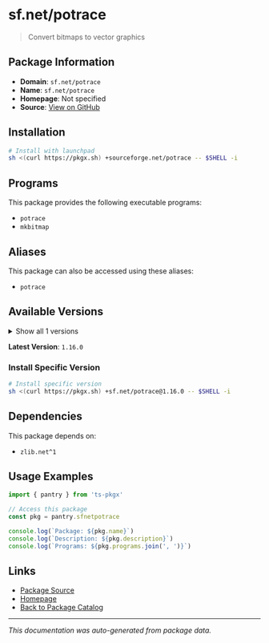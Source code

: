 # sf.net/potrace

> Convert bitmaps to vector graphics

## Package Information

- **Domain**: `sf.net/potrace`
- **Name**: `sf.net/potrace`
- **Homepage**: Not specified
- **Source**: [View on GitHub](https://github.com/pkgxdev/pantry/tree/main/projects/sourceforge.net/potrace/package.yml)

## Installation

```bash
# Install with launchpad
sh <(curl https://pkgx.sh) +sourceforge.net/potrace -- $SHELL -i
```

## Programs

This package provides the following executable programs:

- `potrace`
- `mkbitmap`

## Aliases

This package can also be accessed using these aliases:

- `potrace`

## Available Versions

<details>
<summary>Show all 1 versions</summary>

- `1.16.0`

</details>

**Latest Version**: `1.16.0`

### Install Specific Version

```bash
# Install specific version
sh <(curl https://pkgx.sh) +sf.net/potrace@1.16.0 -- $SHELL -i
```

## Dependencies

This package depends on:

- `zlib.net^1`

## Usage Examples

```typescript
import { pantry } from 'ts-pkgx'

// Access this package
const pkg = pantry.sfnetpotrace

console.log(`Package: ${pkg.name}`)
console.log(`Description: ${pkg.description}`)
console.log(`Programs: ${pkg.programs.join(', ')}`)
```

## Links

- [Package Source](https://github.com/pkgxdev/pantry/tree/main/projects/sourceforge.net/potrace/package.yml)
- [Homepage](#)
- [Back to Package Catalog](../package-catalog.md)

---

*This documentation was auto-generated from package data.*
